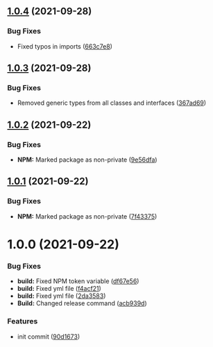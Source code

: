## [1.0.4](https://github.com/wptoolkit/router/compare/v1.0.3...v1.0.4) (2021-09-28)


### Bug Fixes

* Fixed typos in imports ([663c7e8](https://github.com/wptoolkit/router/commit/663c7e82aa9823dbd1da0541a910483e213ee2d9))

## [1.0.3](https://github.com/wptoolkit/router/compare/v1.0.2...v1.0.3) (2021-09-28)


### Bug Fixes

* Removed generic types from all classes and interfaces ([367ad69](https://github.com/wptoolkit/router/commit/367ad6935a2cdfe77f54ab8f2b727651c465f1b5))

## [1.0.2](https://github.com/wptoolkit/router/compare/v1.0.1...v1.0.2) (2021-09-22)


### Bug Fixes

* **NPM:** Marked package as non-private ([9e56dfa](https://github.com/wptoolkit/router/commit/9e56dfac807f606fa4b0a4e518faa24cdbe8b292))

## [1.0.1](https://github.com/wptoolkit/router/compare/v1.0.0...v1.0.1) (2021-09-22)


### Bug Fixes

* **NPM:** Marked package as non-private ([7f43375](https://github.com/wptoolkit/router/commit/7f433751e0ef749f464d5461ba02deb9089ef730))

# 1.0.0 (2021-09-22)


### Bug Fixes

* **build:** Fixed NPM token variable ([df67e56](https://github.com/wptoolkit/router/commit/df67e56dee2d09f0bd3f32921fab6b9b71d78006))
* **build:** Fixed yml file ([f4acf21](https://github.com/wptoolkit/router/commit/f4acf21e38d802d1baace868415665b149511840))
* **build:** Fixed yml file ([2da3583](https://github.com/wptoolkit/router/commit/2da3583ff870f3cea2a27edfffd53b69d3d7bf0c))
* **Build:** Changed release command ([acb939d](https://github.com/wptoolkit/router/commit/acb939dfb0018dab66d71bb816595d44411abe97))


### Features

* init commit ([90d1673](https://github.com/wptoolkit/router/commit/90d16736f1b0189d91f1e028e3d6d9a3aaad4c8b))
